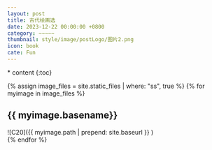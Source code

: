```yaml
---
layout: post
title: 古代绘画选
date: 2023-12-22 00:00:00 +0800
category: ~~~~~
thumbnail: style/image/postLogo/图片2.png
icon: book
cate: Fun
---
```


<script src="{{ '/style/js/ezoom.js' | prepend: site.baseurl    }}   "></script>
<link rel="stylesheet" href="{{ '/style/css/ezoom.css' | prepend: site.baseurl    }}" />
* content
{:toc}



{% assign image_files = site.static_files | where: "ss", true %}
{% for myimage in image_files    %}

##  {{ myimage.basename}}
 ![C20]({{ myimage.path | prepend: site.baseurl }} )  
{% endfor %}


<script >
    ezoom.onInit($('img'), {
  // options here
});
</script>
